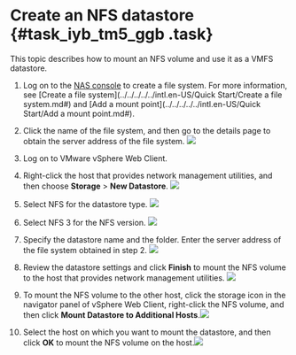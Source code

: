 # Create an NFS datastore {#task_iyb_tm5_ggb .task}

This topic describes how to mount an NFS volume and use it as a VMFS datastore.

1.  Log on to the [NAS console](https://nas.console.aliyun.com/#/ofs/list) to create a file system. For more information, see [Create a file system](../../../../../intl.en-US/Quick Start/Create a file system.md#) and [Add a mount point](../../../../../intl.en-US/Quick Start/Add a mount point.md#). 
2.  Click the name of the file system, and then go to the details page to obtain the server address of the file system. ![](http://static-aliyun-doc.oss-cn-hangzhou.aliyuncs.com/assets/img/83765/154886310535493_en-US.png) 
3.  Log on to VMware vSphere Web Client. 
4.  Right-click the host that provides network management utilities, and then choose **Storage** \> **New Datastore**. ![](http://static-aliyun-doc.oss-cn-hangzhou.aliyuncs.com/assets/img/83719/154886310535472_en-US.png) 
5.  Select NFS for the datastore type. ![](http://static-aliyun-doc.oss-cn-hangzhou.aliyuncs.com/assets/img/83765/154886310535486_en-US.png) 
6.  Select NFS 3 for the NFS version. ![](http://static-aliyun-doc.oss-cn-hangzhou.aliyuncs.com/assets/img/83765/154886310535487_en-US.png) 
7.  Specify the datastore name and the folder. Enter the server address of the file system obtained in step 2. ![](http://static-aliyun-doc.oss-cn-hangzhou.aliyuncs.com/assets/img/83765/154886310535488_en-US.png) 
8.  Review the datastore settings and click **Finish** to mount the NFS volume to the host that provides network management utilities. ![](http://static-aliyun-doc.oss-cn-hangzhou.aliyuncs.com/assets/img/83765/154886310535489_en-US.png) 
9.   To mount the NFS volume to the other host, click the storage icon in the navigator panel of vSphere Web Client, right-click the NFS volume, and then click **Mount Datastore to Additional Hosts**.![](http://static-aliyun-doc.oss-cn-hangzhou.aliyuncs.com/assets/img/83765/154886310538162_en-US.png)

 
10. Select the host on which you want to mount the datastore, and then click **OK** to mount the NFS volume on the host.![](http://static-aliyun-doc.oss-cn-hangzhou.aliyuncs.com/assets/img/83765/154886310538163_en-US.png)

 

